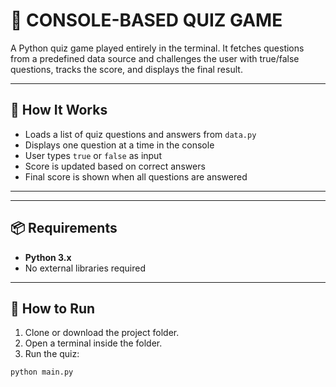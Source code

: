 # 🧠 CONSOLE-BASED QUIZ GAME

A Python quiz game played entirely in the terminal. It fetches questions from a predefined data source and challenges the user with true/false questions, tracks the score, and displays the final result.

---

## 🧾 How It Works

- Loads a list of quiz questions and answers from `data.py`
- Displays one question at a time in the console
- User types `true` or `false` as input
- Score is updated based on correct answers
- Final score is shown when all questions are answered

---

---

## 📦 Requirements

- **Python 3.x**
- No external libraries required

---

## 🚀 How to Run

1. Clone or download the project folder.
2. Open a terminal inside the folder.
3. Run the quiz:

```bash
python main.py



